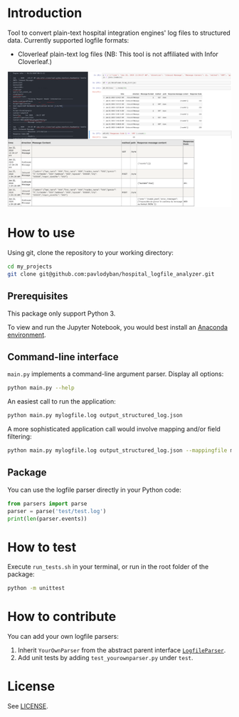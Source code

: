 # Introduction
Tool to convert plain-text hospital integration engines' log files to
structured data. Currently supported logfile formats:
- Cloverleaf plain-text log files (NB: This tool is not affiliated with Infor Cloverleaf.)

![Convert plain-text log files to structured data](preview.png)

# How to use
Using git, clone the repository to your working directory:
```bash
cd my_projects
git clone git@github.com:pavlodyban/hospital_logfile_analyzer.git
```

## Prerequisites
This package only support Python 3.

To view and run the Jupyter Notebook, you would best install an [Anaconda environment](https://docs.anaconda.com/anaconda/install/).

## Command-line interface
`main.py` implements a command-line argument parser.
Display all options:
```bash
python main.py --help
```

An easiest call to run the application:

```bash
python main.py mylogfile.log output_structured_log.json
```

A more sophisticated application call would involve mapping and/or field filtering:
```bash
python main.py mylogfile.log output_structured_log.json --mappingfile my_mapping.json --filterfile my_filter.json
```

## Package
You can use the logfile parser directly in your Python code:
```python
from parsers import parse
parser = parse('test/test.log')
print(len(parser.events))
```

# How to test
Execute `run_tests.sh` in your terminal, or run in the root folder of the package:
```bash
python -m unittest
```

# How to contribute
You can add your own logfile parsers:
1. Inherit `YourOwnParser` from the abstract parent interface [`LogfileParser`](parsers/logfile_parser.py).
2. Add unit tests by adding `test_yourownparser.py` under `test`.

# License
See [LICENSE](LICENSE).
